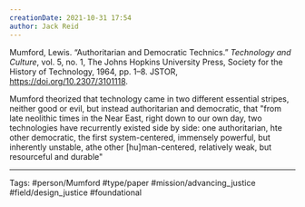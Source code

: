 ```yaml
---
creationDate: 2021-10-31 17:54
author: Jack Reid
---
```


Mumford, Lewis. “Authoritarian and Democratic Technics.” *Technology and Culture*, vol. 5, no. 1, The Johns Hopkins University Press, Society for the History of Technology, 1964, pp. 1–8. JSTOR, https://doi.org/10.2307/3101118.

  

Mumford theorized that technology came in two different essential stripes, neither good or evil, but instead authoritarian and democratic, that "from late neolithic times in the Near East, right down to our own day, two technologies have recurrently existed side by side: one authoritarian, hte other democratic, the first system-centered, immensely powerful, but inherently unstable, athe other [hu]man-centered, relatively weak, but resourceful and durable"

---
Tags:
#person/Mumford
#type/paper
#mission/advancing_justice
#field/design_justice
#foundational